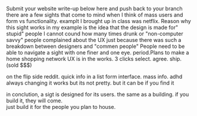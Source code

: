 Submit your website write-up below here and push back to your branch
there are a few sights that come to mind when I think of mass users and form vs functionality.
examplt I brought up in class was netflix.   Reason why this sight works in my example is the idea that the design is made for" stupid" people
I cannot cound how many times drunk or "non-computer savvy" people complained about the UX just because there was such a breakdown between designers and "commen people"
People need to be able to navigate a sight with one finer and one eye. period.Plans to make a home shopping network UX is in the works.
3 clicks select. agree. ship.  (sold $$$)

on the flip side   reddit.
quick info in a list form interface.
mass info.
adhd
always changing
it works but its not pretty.  but it can be if you find it


in conclution,  a sigt is designed for its users.  the same as a building.
if you build it, they will come.   
just build it for the people you plan to house.
